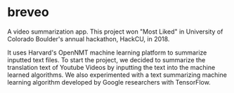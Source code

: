 # breveo
A video summarization app. This project won "Most Liked" in University of Colorado Boulder's annual hackathon, HackCU, in 2018.

It uses Harvard's OpenNMT machine learning platform to summarize inputted text files. To start the project, we decided to summarize the translation text of Youtube Videos by inputting the text into the machine learned algorithms. We also experimented with a text summarizing machine learning algorithm developed by Google researchers with TensorFlow.
